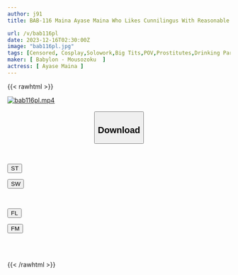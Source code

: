 ```yaml
---
author: j91
title: BAB-116 Maina Ayase Maina Who Likes Cunnilingus With Reasonable After-sex Sex + Invisibility

url: /v/bab116pl
date: 2023-12-16T02:30:00Z
image: "bab116pl.jpg"
tags: [Censored, Cosplay,Solowork,Big Tits,POV,Prostitutes,Drinking Party	]
maker: [ Babylon - Mousozoku  ]
actress: [ Ayase Maina ]
---
```



{{< rawhtml >}}

<div class="video" data-videoid="6mBQyGBvakUpjA">
    <a href="javascript:;">
        <img src="/v/bab116pl/bab116pl.jpg" width="WIDTH" height="HEIGHT" alt="bab116pl.mp4" loading="lazy">
    </a>
</div>

<script type="text/javascript" src="https://j91.asia/asset/on-demand-st.js"></script>

<br>
  <link rel="stylesheet" href="https://j91.asia/asset/bs5.css">
  
  <center>
  <button class="btn btn-primary" type="button" data-bs-toggle="collapse" data-bs-target=".multi-collapse" aria-expanded="false" aria-controls="multiCollapseExample1 multiCollapseExample2"><h2>Download</h2></button></center>
</p>
<div class="row">
  <div class="col">
    <div class="collapse multi-collapse" id="multiCollapseExample1">
      <div class="card card-body">
	      	      <br>
<div class="buttons">  
<p><a href="https://streamtape.to/v/6mBQyGBvakUpjA" target="_blank"><button class="btn-hover color-3"><i class="fa fa-download"></i> ST</button></a></p>
<p><a href="https://flaswish.com/0gwuuzf7n7zy" target="_blank"><button class="btn-hover color-2"><i class="fa fa-download"></i> SW</button></a></p></div>
    </div>
  </div>
</div>
  <div class="col">
    <div class="collapse multi-collapse" id="multiCollapseExample2">
      <div class="card card-body">
	      <br>
<div class="buttons">
<p><a href="javascript:;" target="_blank"><button class="btn-hover color-9"><i class="fa fa-download"></i> FL</button></a></p>
<p><a href="javascript:;" target="_blank"><button class="btn-hover color-8"><i class="fa fa-download"></i> FM</button></a></p></div>
<br><br>
      </div>
    </div>
  </div>
</div>

{{< /rawhtml >}}